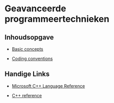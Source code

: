 # Geavanceerde programmeertechnieken

## Inhoudsopgave

* [Basic concepts](/cpp/basic)

* [Coding conventions](/cpp/conventions)

## Handige Links

* [Microsoft C++ Language Reference](https://docs.microsoft.com/en-us/cpp/cpp/cpp-language-reference?view=vs-2019)

* [C++ reference](https://en.cppreference.com/w/)